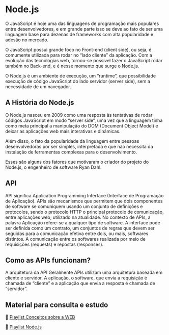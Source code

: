 # Node.js

O JavaScript é hoje uma das linguagens de programação mais populares entre desenvolvedores, e em grande parte isso se deve ao fato de ser uma linguagem base para dezenas de frameworks com alta popularidade e adesão no mercado.

O JavaScript possui grande foco no Front-end (client side), ou seja, é comumente utilizada para rodar no “lado cliente” da aplicação. Com a evolução das tecnologias web, tornou-se possível fazer o JavaScript rodar também no Back-end, e é nesse momento que surge o Node.js.

O Node.js é um ambiente de execução, um “runtime”, que possibilidade execução de código JavaScript do lado servidor (server side), sem a necessidade de um navegador.

## A História do Node.js

O Node.js nasceu em 2009 como uma resposta às tentativas de rodar códigos JavaScript em modo “server side”, uma vez que a linguagem tinha como meta principal a manipulação do DOM (Document Object Model) e deixar as aplicações web mais interativas e dinâmicas.

Além disso, o fato da popularidade da linguagem entre pessoas desenvolvedoras por ser simples, interpretada e que não necessita da instalação de ferramentas complexas para o desenvolvimento.

Esses são alguns dos fatores que motivaram  o criador do projeto do Node.js, o engenheiro de software Ryan Dahl.

## API

API significa Application Programming Interface (Interface de Programação de Aplicação). APIs são mecanismos que permitem que dois componentes de software se comuniquem usando um conjunto de definições e protocolos, sendo o protocolo HTTP o principal protocolo de comunicação, entre aplicações web, utilizado na atualidade. No contexto de APIs, a palavra Aplicação refere-se a qualquer tipo de software. A interface pode ser definida como um contrato, um conjuntos de regras que devem ser seguidas para a comunicação efetiva entre dois, ou mais, softwares distintos. A comunicação entre os softwares realizada por meio de requisições (requests) e repostas (responses).

## Como as APIs funcionam?

A arquitetura da API Geralmente APIs utilizam uma arquitetura baseada em cliente e servidor. A aplicação, o software, que envia a requisição é chamada de “cliente” e a aplicação que envia a resposta é chamada de “servidor”.

## Material para consulta e estudo

💙 [Playlist Conceitos sobre a WEB](https://www.youtube.com/playlist?list=PLPjSrtKJfMyfh-Pk-H-I_5nYAognbeGG7)

💚 [Playlist Node.js](https://www.youtube.com/playlist?list=PLPjSrtKJfMye2tETbbWSql4k_E4TFlQPT)
